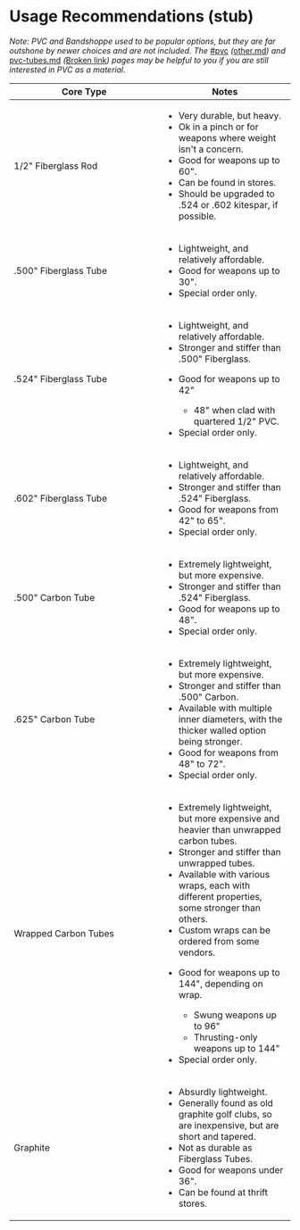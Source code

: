 # Usage Recommendations (stub)

_Note: PVC and Bandshoppe used to be popular options, but they are far outshone by newer choices and are not included. The_ [#pvc](../other.md#pvc "mention") _(_[other.md](../other.md "mention")_) and_ [pvc-tubes.md](../../weapon-storage/pvc-tubes.md "mention") _(_[Broken link](broken-reference "mention")_) pages may be helpful to you if you are still interested in PVC as a material._

<table><thead><tr><th width="252">Core Type</th><th>Notes</th></tr></thead><tbody><tr><td>1/2" Fiberglass Rod</td><td><ul><li>Very durable, but heavy. </li><li>Ok in a pinch or for weapons where weight isn't a concern. </li><li>Good for weapons up to 60".</li><li>Can be found in stores.</li><li>Should be upgraded to .524 or .602 kitespar, if possible.</li></ul></td></tr><tr><td>.500" Fiberglass Tube</td><td><ul><li>Lightweight, and relatively affordable.</li><li>Good for weapons up to 30".</li><li>Special order only.</li></ul></td></tr><tr><td>.524" Fiberglass Tube</td><td><ul><li>Lightweight, and relatively affordable.</li><li>Stronger and stiffer than .500" Fiberglass.</li><li><p>Good for weapons up to 42"</p><ul><li>48" when clad with quartered 1/2" PVC.</li></ul></li><li>Special order only.</li></ul></td></tr><tr><td>.602" Fiberglass Tube</td><td><ul><li>Lightweight, and relatively affordable.</li><li>Stronger and stiffer than .524" Fiberglass.</li><li>Good for weapons from 42" to 65".</li><li>Special order only.</li></ul></td></tr><tr><td>.500" Carbon Tube</td><td><ul><li>Extremely lightweight, but more expensive.</li><li>Stronger and stiffer than .524" Fiberglass.</li><li>Good for weapons up to 48".</li><li>Special order only.</li></ul></td></tr><tr><td>.625" Carbon Tube</td><td><ul><li>Extremely lightweight, but more expensive.</li><li>Stronger and stiffer than .500" Carbon.</li><li>Available with multiple inner diameters, with the thicker walled option being stronger.</li><li>Good for weapons from 48" to 72".</li><li>Special order only.</li></ul></td></tr><tr><td>Wrapped Carbon Tubes</td><td><ul><li>Extremely lightweight, but more expensive and heavier than unwrapped carbon tubes.</li><li>Stronger and stiffer than unwrapped tubes.</li><li>Available with various wraps, each with different properties, some stronger than others.</li><li>Custom wraps can be ordered from some vendors.</li><li><p>Good for weapons up to 144", depending on wrap.</p><ul><li>Swung weapons up to 96"</li><li>Thrusting-only weapons up to 144"</li></ul></li><li>Special order only.</li></ul></td></tr><tr><td>Graphite</td><td><ul><li>Absurdly lightweight.</li><li>Generally found as old graphite golf clubs, so are inexpensive, but are short and tapered. </li><li>Not as durable as Fiberglass Tubes.</li><li>Good for weapons under 36".</li><li>Can be found at thrift stores.</li></ul></td></tr></tbody></table>

##
